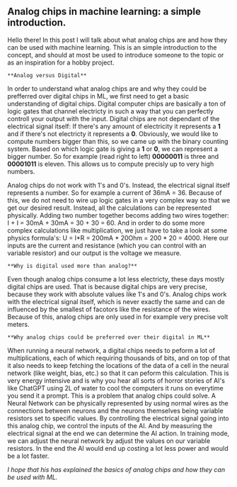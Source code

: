 ## Analog chips in machine learning: a simple introduction.


Hello there! In this post I will talk about what analog chips are and how they can be used with machine learning. 
This is an simple introduction to the concept, and should at most be used to introduce someone to the topic or as an inspiration for a hobby project.

    **Analog versus Digital**

In order to understand what analog chips are and why they could be prefferred over digital chips in ML, we first need to get a basic understanding of digital chips. 
Digital computer chips are basically a ton of logic gates that channel electricty in such a way that you can perfectly controll your output with the input. 
Digital chips are not dependant of the electrical signal itself: If there's any amount of electricity it represents a **1** and if there's not electricty it represents a **0**. 
Obviously, we would like to compute numbers bigger than this, so we came up with the binary counting system. Based on which logic gate is giving a **1** or **0**, we can represent a bigger number.
So for example (read right to left) **00000011** is three and **00001011** is eleven. This allows us to compute precisly up to very high numbers.

Analog chips do not work with 1's and 0's. Instead, the electrical signal itself represents a number. So for example a current of 36mA = 36. 
Because of this, we do not need to wire up logic gates in a very complex way so that we get our desired result. Instead, all the calculations can be represented physically. 
Adding two number together becoms adding two wires together: I + I = 30mA + 30mA = 30 + 30 = 60. 
And in order to do some more complex calculations like multiplication, we just have to take a look at some physics formula's: U = I*R = 200mA * 20Ohm = 200 * 20 = 4000. 
Here our inputs are the current and resistance (which you can control with an variable resistor) and our output is the voltage we measure.

    **Why is digital used more than analog?**

Even though analog chips consume a lot less electricty, these days mostly digital chips are used. That is because digital chips are 
very precise, because they work with absolute values like 1's and 0's. Analog chips work with the electrical signal itself, which is
never exactly the same and can de influenced by the smallest of facotors like the resistance of the wires. Because of this, analog chips
are only used in for example very precise volt meters. 

    **Why analog chips could be preferred over their digital in ML**

When running a neural network, a digital chips needs to peform a lot of multiplications, each of which requiring thousands of bits,
and on top of that it also needs to keep fetching the locations of the data of a cell in the neural network (like weight, bias, etc.)
so that it can peform this calculation. This is very energy intensive and is why you hear all sorts of horror stories of AI's like
ChatGPT using 2L of water to cool the computers it runs on everytime you send it a prompt. This is a problem that analog chips could solve.
A Neural Network can be physically represented by using normal wires as the connections between neurons and the neurons themselves being
variable resistors set to specific values. By controlling the electrical signal going into this analog chip, we control the inputs of the AI.
And by measuring the electrical signal at the end we can determine the AI action. In training mode, we can adjust the neural network
by adjust the values on our variable resistors. In the end the AI would end up costing a lot less power and would be a lot faster.


*I hope that his has explained the basics of analog chips and how they can be used with ML.*





